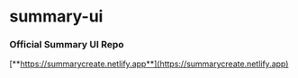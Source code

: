 # summary-ui
### Official Summary UI Repo

[**https://summarycreate.netlify.app**](https://summarycreate.netlify.app)
